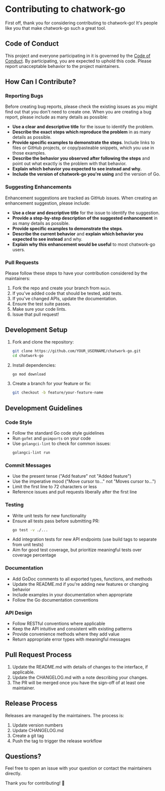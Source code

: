 # Contributing to chatwork-go

First off, thank you for considering contributing to chatwork-go! It's people like you that make chatwork-go such a great tool.

## Code of Conduct

This project and everyone participating in it is governed by the [Code of Conduct](CODE_OF_CONDUCT.md). By participating, you are expected to uphold this code. Please report unacceptable behavior to the project maintainers.

## How Can I Contribute?

### Reporting Bugs

Before creating bug reports, please check the existing issues as you might find out that you don't need to create one. When you are creating a bug report, please include as many details as possible:

* **Use a clear and descriptive title** for the issue to identify the problem.
* **Describe the exact steps which reproduce the problem** in as many details as possible.
* **Provide specific examples to demonstrate the steps**. Include links to files or GitHub projects, or copy/pasteable snippets, which you use in those examples.
* **Describe the behavior you observed after following the steps** and point out what exactly is the problem with that behavior.
* **Explain which behavior you expected to see instead and why.**
* **Include the version of chatwork-go you're using** and the version of Go.

### Suggesting Enhancements

Enhancement suggestions are tracked as GitHub issues. When creating an enhancement suggestion, please include:

* **Use a clear and descriptive title** for the issue to identify the suggestion.
* **Provide a step-by-step description of the suggested enhancement** in as many details as possible.
* **Provide specific examples to demonstrate the steps**.
* **Describe the current behavior** and **explain which behavior you expected to see instead** and why.
* **Explain why this enhancement would be useful** to most chatwork-go users.

### Pull Requests

Please follow these steps to have your contribution considered by the maintainers:

1. Fork the repo and create your branch from `main`.
2. If you've added code that should be tested, add tests.
3. If you've changed APIs, update the documentation.
4. Ensure the test suite passes.
5. Make sure your code lints.
6. Issue that pull request!

## Development Setup

1. Fork and clone the repository:
   ```bash
   git clone https://github.com/YOUR_USERNAME/chatwork-go.git
   cd chatwork-go
   ```

2. Install dependencies:
   ```bash
   go mod download
   ```

3. Create a branch for your feature or fix:
   ```bash
   git checkout -b feature/your-feature-name
   ```

## Development Guidelines

### Code Style

* Follow the standard Go code style guidelines
* Run `gofmt` and `goimports` on your code
* Use `golangci-lint` to check for common issues:
  ```bash
  golangci-lint run
  ```

### Commit Messages

* Use the present tense ("Add feature" not "Added feature")
* Use the imperative mood ("Move cursor to..." not "Moves cursor to...")
* Limit the first line to 72 characters or less
* Reference issues and pull requests liberally after the first line

### Testing

* Write unit tests for new functionality
* Ensure all tests pass before submitting PR:
  ```bash
  go test -v ./...
  ```
* Add integration tests for new API endpoints (use build tags to separate from unit tests)
* Aim for good test coverage, but prioritize meaningful tests over coverage percentage

### Documentation

* Add GoDoc comments to all exported types, functions, and methods
* Update the README.md if you're adding new features or changing behavior
* Include examples in your documentation when appropriate
* Follow the Go documentation conventions

### API Design

* Follow RESTful conventions where applicable
* Keep the API intuitive and consistent with existing patterns
* Provide convenience methods where they add value
* Return appropriate error types with meaningful messages

## Pull Request Process

1. Update the README.md with details of changes to the interface, if applicable.
2. Update the CHANGELOG.md with a note describing your changes.
3. The PR will be merged once you have the sign-off of at least one maintainer.

## Release Process

Releases are managed by the maintainers. The process is:

1. Update version numbers
2. Update CHANGELOG.md
3. Create a git tag
4. Push the tag to trigger the release workflow

## Questions?

Feel free to open an issue with your question or contact the maintainers directly.

Thank you for contributing! 🎉
